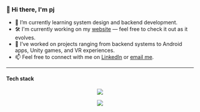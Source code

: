 ### 👋 Hi there, I'm pj

- 🌱 I’m currently learning system design and backend development.
- 🛠️ I'm currently working on my [website](https://pjdev.me/) — feel free to check it out as it evolves.
- 👾 I’ve worked on projects ranging from backend systems to Android apps, Unity games, and VR experiences.
- 📫 Feel free to connect with me on [LinkedIn](https://www.linkedin.com/in/pinchiehchen) or [email me](mailto:pj99dev@gmail.com).

----

#### Tech stack

<p align="center">
  <a href="https://skillicons.dev">
    <img src="https://skillicons.dev/icons?i=python,js,go,kotlin" />
  </a>
</p>


<p align="center">
  <a href="https://skillicons.dev">
    <img src="https://skillicons.dev/icons?i=mysql,mongodb,aws,docker,git,figma,unity,androidstudio" />
  </a>
</p>
